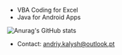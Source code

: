 
- VBA Coding for Excel
- Java for Android Apps

![Anurag's GitHub stats](https://github-readme-stats.vercel.app/api?username=mad-ben&show_icons=true&theme=tokyonight)

- Contact: andriy.kalysh@outlook.pt

